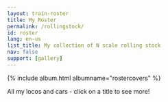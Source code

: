 ```yaml
---
layout: train-roster
title: My Roster
permalink: /rollingstock/
id: roster
lang: en-us
list_title: My collection of N scale rolling stock
nav: false
support: [gallery]
---
```


<!-- simply so (by Jimmy_Xiao) -->
{% include album.html albumname="rostercovers" %}

All my locos and cars - click on a title to see more!
